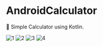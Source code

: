 # AndroidCalculator
🔢 Simple Calculator using Kotlin.

![1](https://user-images.githubusercontent.com/76612421/164883418-8b21955a-6f8a-4337-a5e7-429c1e1b829a.PNG)
![2](https://user-images.githubusercontent.com/76612421/164883420-7d79be87-b4aa-4fd3-99a1-5ab7f94a44af.PNG)
![3](https://user-images.githubusercontent.com/76612421/164883421-d07ce307-afc7-46c2-915c-577f835fa3a4.PNG)
![4](https://user-images.githubusercontent.com/76612421/164883426-c4ec8a0c-3d25-4a93-ae40-20cbd990a0f0.PNG)

